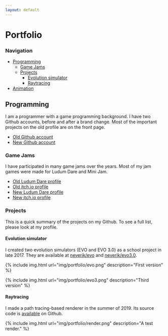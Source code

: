 ```yaml
---
layout: default
---
```

# Portfolio

### Navigation
* [Programming](#programming)
    * [Game Jams](#game-jams)
    * [Projects](#projects)
        * [Evolution simulator](#evolution-simulator)
        * [Raytracing](#raytracing)
* [Animation](#animation)

## Programming
I am a programmer with a game programming background. I have
two Github accounts, before and after a brand change. Most
of the important projects on the old profile are on the front
page.

* [Old Github account](https://github.com/neverik/)
* [New Github account](https://github.com/neverix/)

### Game Jams
I have participated in many game jams over the years. Most
of my jam games were made for Ludum Dare and Mini Jam.

* [Old Ludum Dare profile](https://ldjam.com/users/stepan-shabalin/)
* [Old itch.io profile](https://neverik.itch.io/)
* [New Ludum Dare profile](https://ldjam.com/users/neverix/)
* [New itch.io profile](https://neverix.itch.io/)

### Projects
This is a quick summary of the projects on my Github. To see a
full list, please look at my profile.

#### Evolution simulator
I created two evolution simulators (EVO and EVO 3.0) as a school
project in late 2017. They are available at [neverik/evo](https://github.com/neverik/evo)
and [neverik/evo3.0](https://github.com/neverik/evo_3.0).

{% include img.html url="img/portfolio/evo.png" description="First version" %}

{% include img.html url="img/portfolio/evo3.png" description="Third version" %}

#### Raytracing
I made a path tracing-based renderer in the summer of 2019.
Its source code is [available](https://github.com/neverix/pathcaster)
on Github.

{% include img.html url="img/portfolio/render.png" description="A test render." %}
